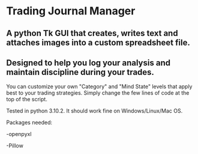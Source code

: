 # Trading Journal Manager
## A python Tk GUI that creates, writes text and attaches images into a custom spreadsheet file. 

## Designed to help you log your analysis and maintain discipline during your trades. 

You can customize your own "Category" and "Mind State" levels that apply best to your trading strategies. Simply change the few lines of code at the top of the script.


Tested in python 3.10.2. It should work fine on Windows/Linux/Mac OS. 

Packages needed:

-openpyxl

-Pillow

